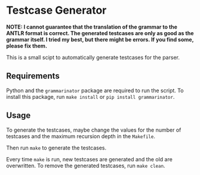 # Testcase Generator

**NOTE: I cannot guarantee that the translation of the grammar to the ANTLR format is correct. The generated testcases are only as good as the grammar itself. I tried my best, but there might be errors. If you find some, please fix them.**

This is a small scipt to automatically generate testcases for the parser.

## Requirements

Python and the `grammarinator` package are required to run the script. To install this package, run `make install` or `pip install grammarinator`.

## Usage

To generate the testcases, maybe change the values for the number of testcases and the maximum recursion depth in the `Makefile`. 

Then run `make` to generate the testcases.

Every time `make` is run, new testcases are generated and the old are overwritten. To remove the generated testcases, run `make clean`.
